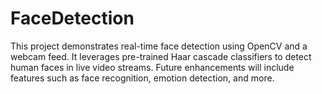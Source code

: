 # FaceDetection
This project demonstrates real-time face detection using OpenCV and a webcam feed. It leverages pre-trained Haar cascade classifiers to detect human faces in live video streams. Future enhancements will include features such as face recognition, emotion detection, and more.
